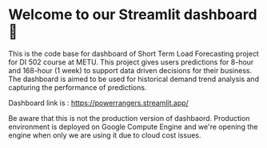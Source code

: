 
# Welcome to our Streamlit dashboard👋

This is the code base for dashboard of Short Term Load Forecasting project for DI 502 course at METU.
This project gives users predictions for 8-hour and 168-hour (1 week) to support data driven decisions for their business.
The dashboard is aimed to be used for historical demand trend analysis and capturing the performance of predictions.

Dashboard link is : https://powerrangers.streamlit.app/

Be aware that this is not the production version of dashbaord. Production environment is deployed on Google Compute Engine and we're opening the engine when only we are using it due to cloud cost issues.
